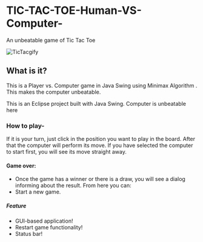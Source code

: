 # TIC-TAC-TOE-Human-VS-Computer-
An unbeatable game of Tic Tac Toe

![TicTacgify](https://user-images.githubusercontent.com/48430051/103364792-abc8e200-4ae4-11eb-9587-158e8c4506de.gif)

## What is it?
This is a Player vs. Computer game in Java Swing using Minimax Algorithm . This makes the computer unbeatable.

This is an Eclipse project built with Java Swing. Computer is unbeatable here
### How to play-
If it is your turn, just click in the position you want to play in the board. After that the computer will perform its move. If you have selected the computer to start first, you will see its move straight away.

#### Game over:
* Once the game has a winner or there is a draw, you will see a dialog informing about the result. From here you can:
* Start a new game.
##### Feature
* GUI-based application!
* Restart game functionality!
* Status bar!
